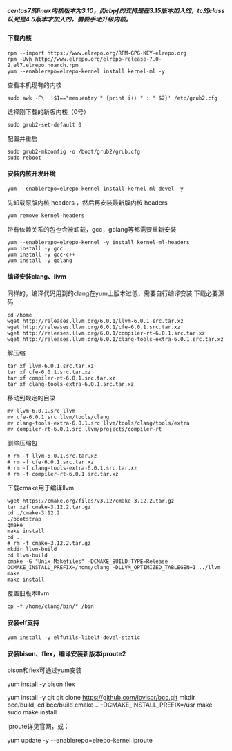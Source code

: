 ##### centos7的linux内核版本为3.10，而ebpf的支持是在3.15版本加入的，tc的class队列是4.5版本才加入的，需要手动升级内核。

#### 下载内核
```
rpm --import https://www.elrepo.org/RPM-GPG-KEY-elrepo.org
rpm -Uvh http://www.elrepo.org/elrepo-release-7.0-2.el7.elrepo.noarch.rpm
yum --enablerepo=elrepo-kernel install kernel-ml -y
```
查看本机现有的内核
```
sudo awk -F\' '$1=="menuentry " {print i++ " : " $2}' /etc/grub2.cfg
```

选择刚下载的新版内核（0号）
```
sudo grub2-set-default 0
```

配置并重启
```
sudo grub2-mkconfig -o /boot/grub2/grub.cfg
sudo reboot
```
#### 安装内核开发环境
```
yum --enablerepo=elrepo-kernel install kernel-ml-devel -y
```

先卸载原版内核 headers ，然后再安装最新版内核 headers
```
yum remove kernel-headers
```
带有依赖关系的包也会被卸载，gcc，golang等都需要重新安装
```
yum --enablerepo=elrepo-kernel -y install kernel-ml-headers
yum install -y gcc 
yum install -y gcc-c++
yum install -y golang
```
#### 编译安装clang、llvm

同样的，编译代码用到的clang在yum上版本过低，需要自行编译安装
下载必要源码
```
cd /home
wget http://releases.llvm.org/6.0.1/llvm-6.0.1.src.tar.xz
wget http://releases.llvm.org/6.0.1/cfe-6.0.1.src.tar.xz
wget http://releases.llvm.org/6.0.1/compiler-rt-6.0.1.src.tar.xz
wget http://releases.llvm.org/6.0.1/clang-tools-extra-6.0.1.src.tar.xz
```
解压缩
```
tar xf llvm-6.0.1.src.tar.xz
tar xf cfe-6.0.1.src.tar.xz
tar xf compiler-rt-6.0.1.src.tar.xz
tar xf clang-tools-extra-6.0.1.src.tar.xz
```
移动到规定的目录
```
mv llvm-6.0.1.src llvm
mv cfe-6.0.1.src llvm/tools/clang
mv clang-tools-extra-6.0.1.src llvm/tools/clang/tools/extra
mv compiler-rt-6.0.1.src llvm/projects/compiler-rt
```
删除压缩包
```
# rm -f llvm-6.0.1.src.tar.xz
# rm -f cfe-6.0.1.src.tar.xz
# rm -f clang-tools-extra-6.0.1.src.tar.xz
# rm -f compiler-rt-6.0.1.src.tar.xz
```

下载cmake用于编译llvm
```
wget https://cmake.org/files/v3.12/cmake-3.12.2.tar.gz
tar xzf cmake-3.12.2.tar.gz
cd ./cmake-3.12.2
./bootstrap
gmake
make install
cd ..
# rm -f cmake-3.12.2.tar.gz
mkdir llvm-build
cd llvm-build
cmake -G "Unix Makefiles" -DCMAKE_BUILD_TYPE=Release -DCMAKE_INSTALL_PREFIX=/home/clang -DLLVM_OPTIMIZED_TABLEGEN=1 ../llvm
make
make install
```

覆盖旧版本llvm
```
cp -f /home/clang/bin/* /bin
```
#### 安装elf支持
```
yum install -y elfutils-libelf-devel-static
```
#### 安装bison、flex，编译安装新版本iproute2

bison和flex可通过yum安装

yum install -y bison flex

yum install -y git
git clone https://github.com/iovisor/bcc.git
mkdir bcc/build; cd bcc/build
cmake .. -DCMAKE_INSTALL_PREFIX=/usr
make
sudo make install

iproute详见官网，或：

yum update -y --enablerepo=elrepo-kernel iproute
